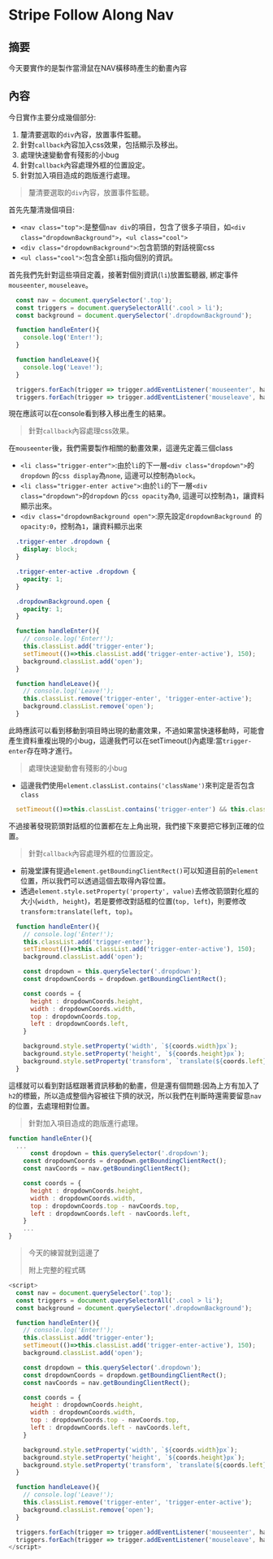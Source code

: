 # Stripe Follow Along Nav

## 摘要

今天要實作的是製作當滑鼠在NAV橫移時產生的動畫內容

## 內容

今日實作主要分成幾個部分:

1. 釐清要選取的`div`內容，放置事件監聽。
2. 針對`callback`內容加入css效果，包括顯示及移出。
3. 處理快速變動會有殘影的小bug
4. 針對`callback`內容處理外框的位置設定。
5. 針對加入項目造成的跑版進行處理。

> 釐清要選取的`div`內容，放置事件監聽。

首先先釐清幾個項目:

- `<nav class="top">`:是整個`nav div`的項目，包含了很多子項目，如`<div class="dropdownBackground">`，`<ul class="cool">`
- `<div class="dropdownBackground">`:包含箭頭的對話視窗css
- `<ul class="cool">`:包含全部`li`指向個別的資訊。

首先我們先針對這些項目定義，接著對個別資訊(`li`)放置監聽器,   綁定事件`mouseenter`, `mouseleave`。

```javascript
  const nav = document.querySelector('.top');
  const triggers = document.querySelectorAll('.cool > li');
  const background = document.querySelector('.dropdownBackground');

  function handleEnter(){
    console.log('Enter!');
  }

  function handleLeave(){
    console.log('Leave!');
  }

  triggers.forEach(trigger => trigger.addEventListener('mouseenter', handleEnter));
  triggers.forEach(trigger => trigger.addEventListener('mouseleave', handleLeave));
```

現在應該可以在console看到移入移出產生的結果。

> 針對`callback`內容處理css效果。

在`mouseenter`後，我們需要製作相關的動畫效果，這邊先定義三個class

- `<li class="trigger-enter">`:由於`li`的下一層`<div class="dropdown">`的`dropdown` 的`css display`為`none`, 這邊可以控制為`block`。
- `<li class="trigger-enter active">`:由於`li`的下一層`<div class="dropdown">`的`dropdown` 的`css opacity`為`0`, 這邊可以控制為`1`，讓資料顯示出來。
- `<div class="dropdownBackground open">`:原先設定`dropdownBackground `的`opacity:0`，控制為`1`，讓資料顯示出來

```css
  .trigger-enter .dropdown {
    display: block;
  }

  .trigger-enter-active .dropdown {
    opacity: 1;
  }

  .dropdownBackground.open {
    opacity: 1;
  }
```

```javascript
  function handleEnter(){
    // console.log('Enter!');
    this.classList.add('trigger-enter');
    setTimeout(()=>this.classList.add('trigger-enter-active'), 150);
    background.classList.add('open');
  }

  function handleLeave(){
    // console.log('Leave!');
    this.classList.remove('trigger-enter', 'trigger-enter-active');
    background.classList.remove('open');
  }
```

此時應該可以看到移動到項目時出現的動畫效果，不過如果當快速移動時，可能會產生資料重複出現的小bug，這邊我們可以在setTimeout()內處理:當`trigger-enter`存在時才進行。

>處理快速變動會有殘影的小bug

- 這邊我們使用`element.classList.contains('className')`來判定是否包含`class`

```javascript
  setTimeout(()=>this.classList.contains('trigger-enter') && this.classList.add('trigger-enter-active'), 150);
```

不過接著發現箭頭對話框的位置都在左上角出現，我們接下來要把它移到正確的位置。

>針對`callback`內容處理外框的位置設定。

- 前幾堂課有提過`element.getBoundingClientRect()`可以知道目前的`element`位置，所以我們可以透過這個去取得內容位置。
- 透過`element.style.setProperty('property', value)`去修改箭頭對化框的大小(`width, height`)，若是要修改對話框的位置(`top, left`)，則要修改`transform:translate(left, top)`。

```javascript
  function handleEnter(){
    // console.log('Enter!');
    this.classList.add('trigger-enter');
    setTimeout(()=>this.classList.add('trigger-enter-active'), 150);
    background.classList.add('open');

    const dropdown = this.querySelector('.dropdown');
    const dropdownCoords = dropdown.getBoundingClientRect();

    const coords = {
      height : dropdownCoords.height,
      width : dropdownCoords.width,
      top : dropdownCoords.top,
      left : dropdownCoords.left,
    }

    background.style.setProperty('width', `${coords.width}px`);
    background.style.setProperty('height', `${coords.height}px`);
    background.style.setProperty('transform', `translate(${coords.left}px, ${coords.top}px)`);
  }
```

這樣就可以看到對話框跟著資訊移動的動畫，但是還有個問題:因為上方有加入了`h2`的標籤，所以造成整個內容被往下擠的狀況，所以我們在判斷時還需要留意`nav`的位置，去處理相對位置。

>針對加入項目造成的跑版進行處理。

```javascript
function handleEnter(){
  ...
      const dropdown = this.querySelector('.dropdown');
    const dropdownCoords = dropdown.getBoundingClientRect();
    const navCoords = nav.getBoundingClientRect();

    const coords = {
      height : dropdownCoords.height,
      width : dropdownCoords.width,
      top : dropdownCoords.top - navCoords.top,
      left : dropdownCoords.left - navCoords.left,
    }
    ...
}

```

> 今天的練習就到這邊了
>
> 附上完整的程式碼

```javascript
<script>
  const nav = document.querySelector('.top');
  const triggers = document.querySelectorAll('.cool > li');
  const background = document.querySelector('.dropdownBackground');

  function handleEnter(){
    // console.log('Enter!');
    this.classList.add('trigger-enter');
    setTimeout(()=>this.classList.add('trigger-enter-active'), 150);
    background.classList.add('open');

    const dropdown = this.querySelector('.dropdown');
    const dropdownCoords = dropdown.getBoundingClientRect();
    const navCoords = nav.getBoundingClientRect();

    const coords = {
      height : dropdownCoords.height,
      width : dropdownCoords.width,
      top : dropdownCoords.top - navCoords.top,
      left : dropdownCoords.left - navCoords.left,
    }

    background.style.setProperty('width', `${coords.width}px`);
    background.style.setProperty('height', `${coords.height}px`);
    background.style.setProperty('transform', `translate(${coords.left}px, ${coords.top}px)`);
  }

  function handleLeave(){
    // console.log('Leave!');
    this.classList.remove('trigger-enter', 'trigger-enter-active');
    background.classList.remove('open');
  }

  triggers.forEach(trigger => trigger.addEventListener('mouseenter', handleEnter));
  triggers.forEach(trigger => trigger.addEventListener('mouseleave', handleLeave));
</script>
```





